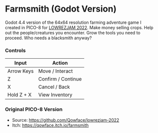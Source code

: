 # Farmsmith (Godot Version)

Godot 4.4 version of the 64x64 resolution farming adventure game I created in PICO-8 for [LOWREZJAM 2022](https://itch.io/jam/lowrezjam-2022). Make money selling crops. Help out the people/creatures you encounter. Grow the tools you need to proceed. Who needs a blacksmith anyway?

### Controls

| Input      | Action             |
| ---------- | ------------------ |
| Arrow Keys | Move / Interact    |
| Z          | Confirm / Continue |
| X          | Cancel / Back      |
| Hold Z + X | View Inventory     |

### Original PICO-8 Version

- Source: https://github.com/Qowface/lowrezjam-2022
- Itch: https://qowface.itch.io/farmsmith

